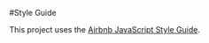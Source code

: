 #Style Guide

This project uses the [Airbnb JavaScript Style Guide](https://github.com/airbnb/javascript).